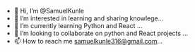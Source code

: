 - 👋 Hi, I’m @SamuelKunle
- 👀 I’m interested in learning and sharing knowlege...
- 🌱 I’m currently learning Python and React ...
- 💞️ I’m looking to collaborate on python and React projects ...
- 📫 How to reach me samuelkunle316@gmail.com...

<!---
SamuelKunle/SamuelKunle is a ✨ special ✨ repository because its `README.md` (this file) appears on your GitHub profile.
You can click the Preview link to take a look at your changes.
--->
